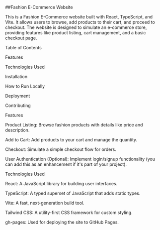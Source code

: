 ##Fashion E-Commerce Website

This is a Fashion E-Commerce website built with React, TypeScript, and Vite. It allows users to browse, add products to their cart, and proceed to checkout. The website is designed to simulate an e-commerce store, providing features like product listing, cart management, and a basic checkout page.

Table of Contents

Features

Technologies Used

Installation

How to Run Locally

Deployment

Contributing

Features

Product Listing: Browse fashion products with details like price and description.

Add to Cart: Add products to your cart and manage the quantity.

Checkout: Simulate a simple checkout flow for orders.

User Authentication (Optional): Implement login/signup functionality (you can add this as an enhancement if it's part of your project).

Technologies Used

React: A JavaScript library for building user interfaces.

TypeScript: A typed superset of JavaScript that adds static types.

Vite: A fast, next-generation build tool.

Tailwind CSS: A utility-first CSS framework for custom styling.

gh-pages: Used for deploying the site to GitHub Pages.

